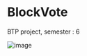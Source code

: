 # BlockVote
BTP project, semester : 6


![image](https://user-images.githubusercontent.com/54109748/152288071-3275dcfe-9dd4-46f4-ba31-c48e6efabb44.png)
